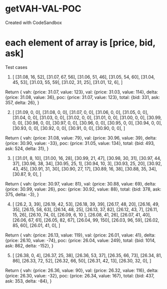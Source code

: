 # getVAH-VAL-POC
Created with CodeSandbox

# each element of array is [price, bid, ask]
Test cases

1. [
  [31.08, 16, 52],
  [31.07, 67, 56],
  [31.06, 51, 46],
  [31.05, 54, 60],
  [31.04, 45, 53],
  [31.03, 55, 59],
  [31.02, 31, 25],
  [31.01, 12, 6],
]

Return
{
  vah: {price: 31.07, value: 123},
  val: {price: 31.03, value: 114},
  deltа: {price: 31.08, value: 36},
  poc: {price: 31.07, value: 123},
  total: {bid: 331, ask: 357, delta: 26},
}


2. [
  [31.09, 0, 0],
  [31.08, 0, 0],
  [31.07, 0, 0],
  [31.06, 0, 0],
  [31.05, 0, 0],
  [31.04, 0, 0],
  [31.03, 0, 0],
  [31.02, 0, 0],
  [31.01, 0, 0],
  [31.00, 0, 0],
  [30.99, 0, 0],
  [30.98, 0, 0],
  [30.97, 0, 0],
  [30.96, 0, 0],
  [30.95, 0, 0],
  [30.94, 0, 0],
  [30.93, 0, 0],
  [30.92, 0, 0],
  [30.91, 0, 0],
  [30.90, 0, 0],
]

Return
{
  vah: {price: 31.08, value: 79},
  val: {price: 30.96, value: 39},
  deltа: {price: 30.90, value: -33},
  poc: {price: 31.05, value: 134},
  total: {bid: 493, ask: 524, delta: 31},
}



3. [
  [31.01, 8, 10],
  [31.00, 16, 28],
  [30.99, 21, 47],
  [30.98, 30, 31],
  [30.97, 44, 37],
  [30.96, 38, 34],
  [30.95, 25, 1],
  [30.94, 10, 3],
  [30.93, 25, 20],
  [30.92, 43, 45],
  [30.91, 31, 30],
  [30.90, 27, 17],
  [30.89, 16, 38],
  [30.88, 35, 34],
  [30.87, 9, 0],
]

Return
{
  vah: {price: 30.97, value: 81},
  val: {price: 30.88, value: 69},
  deltа: {price: 30.99, value: 26},
  poc: {price: 30.92, value: 88},
  total: {bid: 378, ask: 375, delta: -3},
}

4. [
  [26.2, 3, 39],
  [26.19, 42, 53],
  [26.18, 39, 39],
  [26.17, 48, 20],
  [26.16, 49, 35],
  [26.15, 58, 63],
  [26.14, 48, 25],
  [26.13, 37, 82],
  [26.12, 43, 7],
  [26.11, 15, 26],
  [26.10, 74, 0],
  [26.09, 6, 10 ],
  [26.08, 41, 26],
  [26.07, 41, 40],
  [26.06, 67, 61],
  [26.05, 82, 67],
  [26.04, 99, 150],
  [26.03, 96, 59],
  [26.02, 85, 60],
  [26.01, 41, 0],
]

Return
{
  vah: {price: 26.13, value: 119},
  val: {price: 26.01, value: 41},
  deltа: {price: 26.10, value: -74},
  poc: {price: 26.04, value: 249},
  total: {bid: 1014, ask: 862, delta: -152},
}

5. [
  [26.38, 0, 4],
  [26.37, 25, 38],
  [26.36, 53, 37],
  [26.35, 66, 73],
  [26.34, 81, 86],
  [26.33, 72, 52],
  [26.32, 66, 50],
  [26.31, 42, 13],
  [26.30, 32, 0],
]

Return
{
  vah: {price: 26.36, value: 90},
  val: {price: 26.32, value: 116},
  deltа: {price: 26.30, value: -32},
  poc: {price: 26.34, value: 167},
  total: {bid: 437, ask: 353, delta: -84},
}
